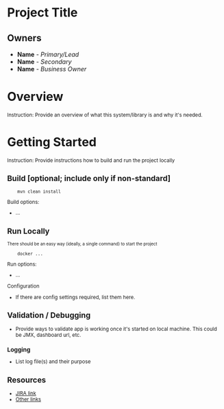 # Project Title

## Owners
* **Name** - *Primary/Lead*
* **Name** - *Secondary*
* **Name** - *Business Owner*

# Overview

<small>Instruction: Provide an overview of what this system/library is and why it's needed.</small>

# Getting Started

<small>Instruction: Provide instructions how to build and run the project locally

## Build [optional; include only if non-standard]
```
    mvn clean install
```
Build options:
- ...

## Run Locally
<small>There should be an easy way (ideally, a single command) to start the project</small>
```
    docker ...
```

Run options:
- ...

Configuration
* If there are config settings required, list them here.

## Validation / Debugging
 * Provide ways to validate app is working once it's started on local machine. This could be JMX, dashboard url, etc.

### Logging
 * List log file(s) and their purpose

## Resources
- [JIRA link](http://jira.amp)
- [Other links](...)

